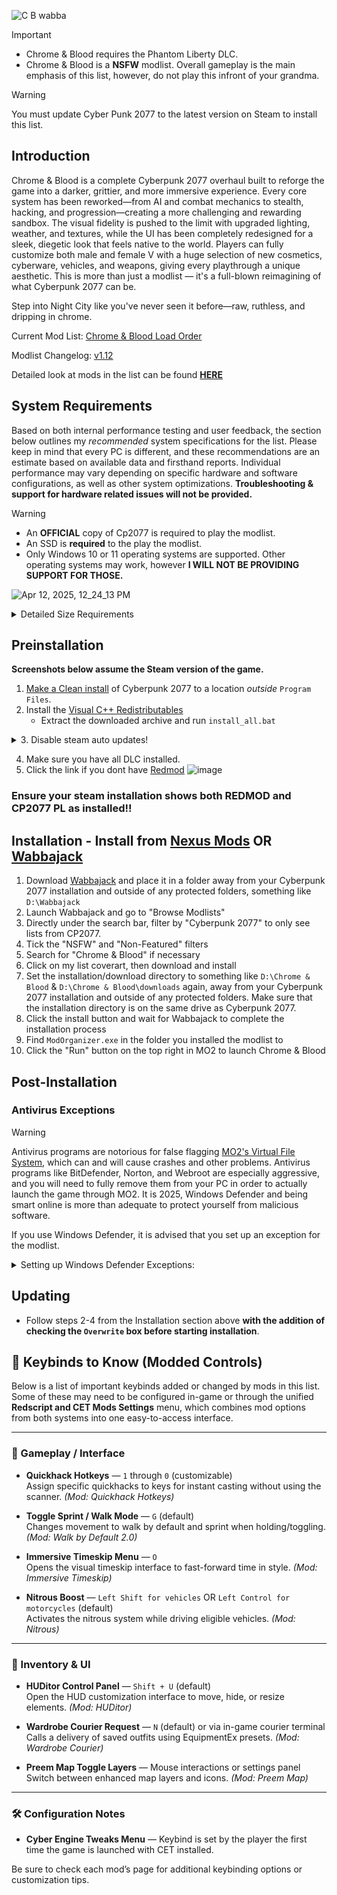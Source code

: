 ![C B wabba](https://github.com/user-attachments/assets/13d62f0f-0baf-4028-a355-b67508f3d9ae)

>[!IMPORTANT]
>- Chrome & Blood requires the Phantom Liberty DLC.
>- Chrome & Blood is a **NSFW** modlist. Overall gameplay is the main emphasis of this list, however, do not play this infront of your grandma.

>[!WARNING]
>You must update Cyber Punk 2077 to the latest version on Steam to install this list.

## Introduction

Chrome & Blood is a complete Cyberpunk 2077 overhaul built to reforge the game into a darker, grittier, and more immersive experience. Every core system has been reworked—from AI and combat mechanics to stealth, hacking, and progression—creating a more challenging and rewarding sandbox. The visual fidelity is pushed to the limit with upgraded lighting, weather, and textures, while the UI has been completely redesigned for a sleek, diegetic look that feels native to the world. Players can fully customize both male and female V with a huge selection of new cosmetics, cyberware, vehicles, and weapons, giving every playthrough a unique aesthetic. This is more than just a modlist — it's a full-blown reimagining of what Cyberpunk 2077 can be.

Step into Night City like you've never seen it before—raw, ruthless, and dripping in chrome.

Current Mod List: [Chrome & Blood Load Order](https://loadorderlibrary.com/lists/chrome-blood-2) 

Modlist Changelog: [v1.12](https://github.com/qcargile/Chrome-Blood/blob/main/changelog.md)

Detailed look at mods in the list can be found [**HERE**](https://github.com/qcargile/Chrome-Blood/blob/main/Modlist/Load%20Order.md)

## System Requirements

Based on both internal performance testing and user feedback, the section below outlines my *recommended* system specifications for the list. Please keep in mind that every PC is different, and these recommendations are an estimate based on available data and firsthand reports. Individual performance may vary depending on specific hardware and software configurations, as well as other system optimizations. **Troubleshooting & support for hardware related issues will not be provided.**

>[!WARNING]
>- An **OFFICIAL** copy of Cp2077 is required to play the modlist.
>- An SSD is **required** to the play the modlist.
>- Only Windows 10 or 11 operating systems are supported. Other operating systems may work, however **I WILL NOT BE PROVIDING SUPPORT FOR THOSE.**

 ![Apr 12, 2025, 12_24_13 PM](https://github.com/user-attachments/assets/e5d44fd3-275a-4c84-b85e-97678b39d29b)

<Details>
<summary>Detailed Size Requirements</summary>

Base Game and DLC: ~84.6 GB

Downloads Size: ~27.9 GB  

Install Size: ~27.8 GB

**MODLIST TOTAL SIZE: ~56.1 GB**

**OVERALL SIZE REQUIREMENT: ~140 GB**  

</Details>

## Preinstallation

**Screenshots below assume the Steam version of the game.** 
1. [Make a Clean install](https://support.cdprojektred.com/en/cyberpunk/pc/sp-technical/issue/2233/how-do-i-perform-a-clean-install-of-the-game) of Cyberpunk 2077 to a location _outside_ `Program Files`.
2. Install the [Visual C++ Redistributables](https://www.techpowerup.com/download/visual-c-redistributable-runtime-package-all-in-one/)
   - Extract the downloaded archive and run `install_all.bat`
<Details>
<summary>3. Disable steam auto updates!</summary>

1. Right-click the title under your Library, and select "Properties..."
2. In the "UPDATES" tab, change Automatic Updates to "Update only when I launch it"  
3. ONLY launch the game from Mod Organizer 2 from this point on! *You have been warned!*

</Details>
   
4. Make sure you have all DLC installed.
5. Click the link if you dont have [Redmod](https://store.steampowered.com/app/2060310/Cyberpunk_2077_REDmod/)
   ![image](https://github.com/user-attachments/assets/dc727531-5f72-4bb6-aa64-df340b48c1a3)

 ### Ensure your steam installation shows both REDMOD and CP2077 PL as installed!!

## Installation - Install from [Nexus Mods](https://www.nexusmods.com/cyberpunk2077/mods/20942?tab=description) OR [Wabbajack](https://www.wabbajack.org/gallery?selectedGame=Cyberpunk%202077&nsfw=true&showUnofficial=true)

1. Download [Wabbajack](https://www.wabbajack.org) and place it in a folder away from your Cyberpunk 2077 installation and outside of any protected folders, something like `D:\Wabbajack`
2. Launch Wabbajack and go to "Browse Modlists"
3. Directly under the search bar, filter by "Cyberpunk 2077" to only see lists from CP2077.
3. Tick the "NSFW" and "Non-Featured" filters
4. Search for "Chrome & Blood" if necessary
5. Click on my list coverart, then download and install
5. Set the installation/download directory to something like `D:\Chrome & Blood` & `D:\Chrome & Blood\downloads` again, away from your Cyberpunk 2077 installation and outside of any protected folders. Make sure that the installation directory is on the same drive as Cyberpunk 2077.
6. Click the install button and wait for Wabbajack to complete the installation process
7. Find `ModOrganizer.exe` in the folder you installed the modlist to
8. Click the "Run" button on the top right in MO2 to launch Chrome & Blood


## Post-Installation

### Antivirus Exceptions

>[!WARNING]
>Antivirus programs are notorious for false flagging [MO2's Virtual File System](https://stepmodifications.org/wiki/Guide:Mod_Organizer/Advanced), which can and will cause crashes and other problems. Antivirus programs like BitDefender, Norton, and Webroot are especially aggressive, and you will need to fully remove them from your PC in order to actually launch the game through MO2. It is 2025, Windows Defender and being smart online is more than adequate to protect yourself from malicious software.

If you use Windows Defender, it is advised that you set up an exception for the modlist.

<Details>
<summary>Setting up Windows Defender Exceptions:</summary>

 1. Press the Windows Key.
 2. Type "Windows Defender" in the search bar and select "Windows Security".
 3. Click on "Virus & threat protection" in the left pane.
 4. Click the "Manage settings" option under "Virus & threat protection settings".
 5. Scroll down to "Exclusions" and click "Add or remove exclusions".
 6. Windows Defender will prompt you with a run as administrator screen, just hit yes.
 7. Click the "Add an exclusion" button at the top and choose "Folder".
 8. Navigate to your Install folder for the list and click "Select Folder".
 9. **(OPTIONAL)** You can repeat these steps for the other executables:
    - ModOrganizer.exe (`[Path to Modlist]\ModOrganizer.exe`)
    
</Details>

## Updating

- Follow steps 2-4 from the Installation section above **with the addition of checking the `Overwrite` box before starting installation**.

## 🔑 Keybinds to Know (Modded Controls)

Below is a list of important keybinds added or changed by mods in this list. Some of these may need to be configured in-game or through the unified **Redscript and CET Mods Settings** menu, which combines mod options from both systems into one easy-to-access interface.

---

### 🧠 Gameplay / Interface

- **Quickhack Hotkeys** — `1` through `0` (customizable)  
  Assign specific quickhacks to keys for instant casting without using the scanner. *(Mod: Quickhack Hotkeys)*

- **Toggle Sprint / Walk Mode** — `G` (default)  
  Changes movement to walk by default and sprint when holding/toggling. *(Mod: Walk by Default 2.0)*

- **Immersive Timeskip Menu** — `O`  
  Opens the visual timeskip interface to fast-forward time in style. *(Mod: Immersive Timeskip)*

- **Nitrous Boost** — `Left Shift for vehicles` OR `Left Control for motorcycles` (default)  
  Activates the nitrous system while driving eligible vehicles. *(Mod: Nitrous)*

---

### 🎒 Inventory & UI

- **HUDitor Control Panel** — `Shift + U` (default)  
  Open the HUD customization interface to move, hide, or resize elements. *(Mod: HUDitor)*

- **Wardrobe Courier Request** — `N` (default) or via in-game courier terminal  
  Calls a delivery of saved outfits using EquipmentEx presets. *(Mod: Wardrobe Courier)*

- **Preem Map Toggle Layers** — Mouse interactions or settings panel  
  Switch between enhanced map layers and icons. *(Mod: Preem Map)*

---

### 🛠 Configuration Notes

- **Cyber Engine Tweaks Menu** — Keybind is set by the player the first time the game is launched with CET installed.



Be sure to check each mod’s page for additional keybinding options or customization tips.

